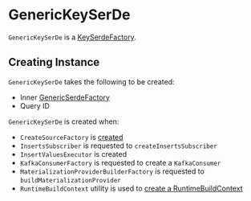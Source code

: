 # GenericKeySerDe

`GenericKeySerDe` is a [KeySerdeFactory](KeySerdeFactory.md).

## Creating Instance

`GenericKeySerDe` takes the following to be created:

* <span id="innerFactory"> Inner [GenericSerdeFactory](GenericSerdeFactory.md)
* <span id="queryId"> Query ID

`GenericKeySerDe` is created when:

* `CreateSourceFactory` is [created](../CreateSourceFactory.md#keySerdeFactory)
* `InsertsSubscriber` is requested to `createInsertsSubscriber`
* `InsertValuesExecutor` is created
* `KafkaConsumerFactory` is requested to create a `KafkaConsumer`
* `MaterializationProviderBuilderFactory` is requested to `buildMaterializationProvider`
* `RuntimeBuildContext` utility is used to [create a RuntimeBuildContext](../RuntimeBuildContext.md#of)
